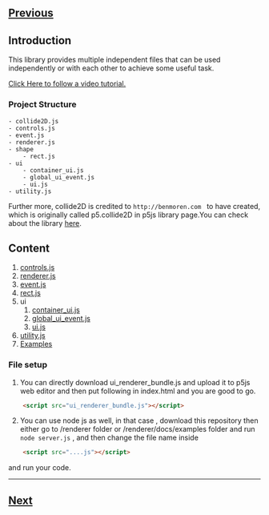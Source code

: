 
[Previous](../README.md)
--------------------------------

## Introduction


This library provides multiple independent files that can be used independently or with each other to achieve some useful task.

[Click Here to follow a video tutorial.](https://youtube.com/playlist?list=PLs6F2TyAgMSL3cDmyTUNhb7h-LrBPy5_S&si=CO2Rc2_ixT_Gl78H)

### Project Structure
```
- collide2D.js
- controls.js
- event.js
- renderer.js
- shape
    - rect.js
- ui
    - container_ui.js
    - global_ui_event.js
    - ui.js
- utility.js
```

Further more, collide2D is credited to `http://benmoren.com ` to have created, which is originally called p5.collide2D in p5js library page.You can check about the library [here](https://github.com/bmoren/p5.collide2D/).

## Content

1) [controls.js](./controls.md)
2) [renderer.js](./renderer.md)
3) [event.js](./event.md)
4) [rect.js](./rect.md)
5) ui
    1) [container_ui.js](./container_ui.md)
    2) [global_ui_event.js](./global_ui_event.md)
    3) [ui.js](./ui.md)
6) [utility.js](./utility.md)
7) [Examples](./examples.md)


### File setup

1) You can directly download ui_renderer_bundle.js and upload it to p5js web editor and then put following in index.html and you are good to go.
```html
    <script src="ui_renderer_bundle.js"></script> 
```

2) You can use node js as well, in that case , download this repository then either go to /renderer folder or /renderer/docs/examples folder and run ` node server.js ` , and then change the file name inside 
```html
    <script src="....js"></script>
```
and run your code.

---------------------------------------
[Next](./controls.md)
-----------------------------
